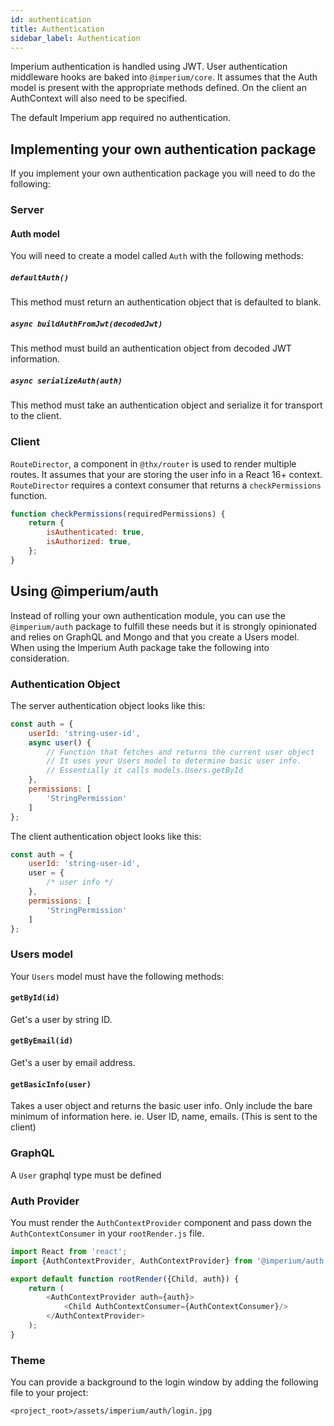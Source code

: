```yaml
---
id: authentication
title: Authentication
sidebar_label: Authentication
---
```


Imperium authentication is handled using JWT. User authentication middleware hooks are baked into `@imperium/core`.
It assumes that the Auth model is present with the appropriate methods defined. On the client an AuthContext will
also need to be specified.

The default Imperium app required no authentication. 

## Implementing your own authentication package
If you implement your own authentication package you will need to do the following:

### Server

#### Auth model
You will need to create a model called `Auth` with the following methods:

##### `defaultAuth()`
This method must return an authentication object that is defaulted to blank.

##### `async buildAuthFromJwt(decodedJwt)`
This method must build an authentication object from decoded JWT information.

##### `async serializeAuth(auth)`
This method must take an authentication object and serialize it for transport to the client.

### Client
`RouteDirector`, a component in `@thx/router` is used to render multiple routes. It assumes that your are storing
the user info in a React 16+ context. `RouteDirector` requires a context consumer that returns a `checkPermissions` function.

```js
function checkPermissions(requiredPermissions) {
	return {
		isAuthenticated: true,
		isAuthorized: true,
	};
}
```

## Using @imperium/auth
Instead of rolling your own authentication module, you can use the `@imperium/auth` package to
fulfill these needs but it is strongly opinionated and relies on GraphQL and Mongo and that you
create a Users model. When using the Imperium Auth package take the following into consideration.

### Authentication Object
The server authentication object looks like this:
```javascript
const auth = {
	userId: 'string-user-id',
	async user() {
		// Function that fetches and returns the current user object
		// It uses your Users model to determine basic user info.
		// Essentially it calls models.Users.getById
	},
	permissions: [
		'StringPermission'
	]
};
```

The client authentication object looks like this:
```javascript
const auth = {
	userId: 'string-user-id',
	user = {
		/* user info */
	},
	permissions: [
		'StringPermission'
	]
};
```

### Users model
Your `Users` model must have the following methods:

#### `getById(id)`
Get's a user by string ID.

#### `getByEmail(id)`
Get's a user by email address.

#### `getBasicInfo(user)`
Takes a user object and returns the basic user info. Only include the bare minimum of information
here. ie. User ID, name, emails. (This is sent to the client)

### GraphQL
A `User` graphql type must be defined 

### Auth Provider
You must render the `AuthContextProvider` component and pass down the `AuthContextConsumer` in your `rootRender.js` file.

```js
import React from 'react';
import {AuthContextProvider, AuthContextProvider} from '@imperium/auth';

export default function rootRender({Child, auth}) {
	return (
		<AuthContextProvider auth={auth}>
			<Child AuthContextConsumer={AuthContextConsumer}/>
		</AuthContextProvider>
	);
}
```

### Theme
You can provide a background to the login window by adding the following file to your project:

`<project_root>/assets/imperium/auth/login.jpg`
